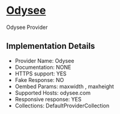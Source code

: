 # [Odysee](https://odysee.com)

Odysee Provider

## Implementation Details

- Provider
Name: Odysee
- Documentation: NONE
- HTTPS support: YES
- Fake Response: NO
- Oembed Params: maxwidth , maxheight
- Supported Hosts: odysee.com
- Responsive response: YES
- Collections: DefaultProviderCollection


